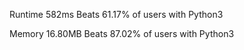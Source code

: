 Runtime
582ms
Beats 61.17% of users with Python3

Memory
16.80MB
Beats 87.02% of users with Python3

